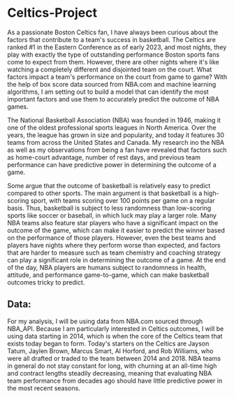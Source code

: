 # Celtics-Project

As a passionate Boston Celtics fan, I have always been curious about the factors that contribute to a team's success in basketball. The Celtics are ranked #1 in the Eastern Conference as of early 2023, and most nights, they play with exactly the type of outstanding performance Boston sports fans come to expect from them. However, there are other nights where it's like watching a completely different and disjointed team on the court. What factors impact a team's performance on the court from game to game? With the help of box score data sourced from NBA.com and machine learning algorithms, I am setting out to build a model that can identify the most important factors and use them to accurately predict the outcome of NBA games. 

The National Basketball Association (NBA) was founded in 1946, making it one of the oldest professional sports leagues in North America. Over the years, the league has grown in size and popularity, and today it features 30 teams from across the United States and Canada. My research ino the NBA as well as my observations from being a fan have revealed that factors such as home-court advantage, number of rest days, and previous team performance can have predictive power in determining the outcome of a game.

Some argue that the outcome of basketball is relatively easy to predict compared to other sports. The main argument is that basketball is a high-scoring sport, with teams scoring over 100 points per game on a regular basis. Thus, basketball is subject to less randomness than low-scoring sports like soccer or baseball, in which luck may play a larger role. Many NBA teams also feature star players who have a significant impact on the outcome of the game, which can make it easier to predict the winner based on the performance of those players. However, even the best teams and players have nights where they perform worse than expected, and factors that are harder to measure such as team chemistry and coaching strategy can play a significant role in determining the outcome of a game. At the end of the day, NBA players are humans subject to randomness in health, attitude, and performance game-to-game, which can make basketball outcomes tricky to predict.

## Data: 

For my analysis, I will be using data from NBA.com sourced through NBA_API. Because I am particularly interested in Celtics outcomes, I will be using data starting in 2014, which is when the core of the Celtics team that exists today began to form. Today's starters on the Celtics are Jayson Tatum, Jaylen Brown, Marcus Smart, Al Horford, and Rob Williams, who were all drafted or traded to the team between 2014 and 2018. NBA teams in general do not stay constant for long, with churning at an all-time high and contract lengths steadily decreasing, meaning that evaluating NBA team performance from decades ago should have little predictive power in the most recent seasons. 

